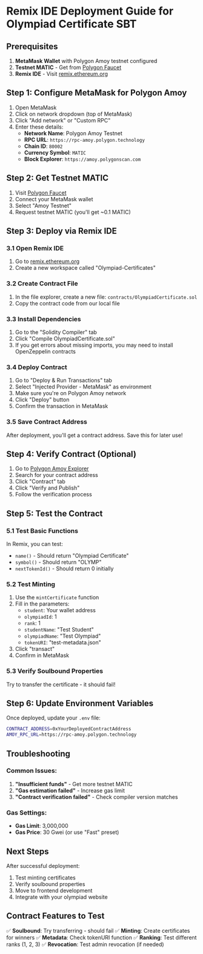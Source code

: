 # Remix IDE Deployment Guide for Olympiad Certificate SBT

## Prerequisites

1. **MetaMask Wallet** with Polygon Amoy testnet configured
2. **Testnet MATIC** - Get from [Polygon Faucet](https://faucet.polygon.technology/)
3. **Remix IDE** - Visit [remix.ethereum.org](https://remix.ethereum.org)

## Step 1: Configure MetaMask for Polygon Amoy

1. Open MetaMask
2. Click on network dropdown (top of MetaMask)
3. Click "Add network" or "Custom RPC"
4. Enter these details:
   - **Network Name**: Polygon Amoy Testnet
   - **RPC URL**: `https://rpc-amoy.polygon.technology`
   - **Chain ID**: `80002`
   - **Currency Symbol**: `MATIC`
   - **Block Explorer**: `https://amoy.polygonscan.com`

## Step 2: Get Testnet MATIC

1. Visit [Polygon Faucet](https://faucet.polygon.technology/)
2. Connect your MetaMask wallet
3. Select "Amoy Testnet"
4. Request testnet MATIC (you'll get ~0.1 MATIC)

## Step 3: Deploy via Remix IDE

### 3.1 Open Remix IDE

1. Go to [remix.ethereum.org](https://remix.ethereum.org)
2. Create a new workspace called "Olympiad-Certificates"

### 3.2 Create Contract File

1. In the file explorer, create a new file: `contracts/OlympiadCertificate.sol`
2. Copy the contract code from our local file

### 3.3 Install Dependencies

1. Go to the "Solidity Compiler" tab
2. Click "Compile OlympiadCertificate.sol"
3. If you get errors about missing imports, you may need to install OpenZeppelin contracts

### 3.4 Deploy Contract

1. Go to "Deploy & Run Transactions" tab
2. Select "Injected Provider - MetaMask" as environment
3. Make sure you're on Polygon Amoy network
4. Click "Deploy" button
5. Confirm the transaction in MetaMask

### 3.5 Save Contract Address

After deployment, you'll get a contract address. Save this for later use!

## Step 4: Verify Contract (Optional)

1. Go to [Polygon Amoy Explorer](https://amoy.polygonscan.com)
2. Search for your contract address
3. Click "Contract" tab
4. Click "Verify and Publish"
5. Follow the verification process

## Step 5: Test the Contract

### 5.1 Test Basic Functions

In Remix, you can test:

- `name()` - Should return "Olympiad Certificate"
- `symbol()` - Should return "OLYMP"
- `nextTokenId()` - Should return 0 initially

### 5.2 Test Minting

1. Use the `mintCertificate` function
2. Fill in the parameters:
   - `student`: Your wallet address
   - `olympiadId`: 1
   - `rank`: 1
   - `studentName`: "Test Student"
   - `olympiadName`: "Test Olympiad"
   - `tokenURI`: "test-metadata.json"
3. Click "transact"
4. Confirm in MetaMask

### 5.3 Verify Soulbound Properties

Try to transfer the certificate - it should fail!

## Step 6: Update Environment Variables

Once deployed, update your `.env` file:

```bash
CONTRACT_ADDRESS=0xYourDeployedContractAddress
AMOY_RPC_URL=https://rpc-amoy.polygon.technology
```

## Troubleshooting

### Common Issues:

1. **"Insufficient funds"** - Get more testnet MATIC
2. **"Gas estimation failed"** - Increase gas limit
3. **"Contract verification failed"** - Check compiler version matches

### Gas Settings:

- **Gas Limit**: 3,000,000
- **Gas Price**: 30 Gwei (or use "Fast" preset)

## Next Steps

After successful deployment:

1. Test minting certificates
2. Verify soulbound properties
3. Move to frontend development
4. Integrate with your olympiad website

## Contract Features to Test

✅ **Soulbound**: Try transferring - should fail
✅ **Minting**: Create certificates for winners
✅ **Metadata**: Check tokenURI function
✅ **Ranking**: Test different ranks (1, 2, 3)
✅ **Revocation**: Test admin revocation (if needed)

